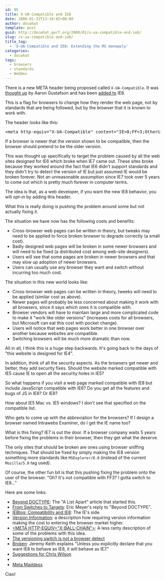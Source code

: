```yaml
---
id: 85
title: X-UA-Compatible and IE8
date: 2008-01-22T13:18:02+00:00
author: docwhat
template: post
guid: http://docwhat.gerf.org/2008/01/x-ua-compatible-and-ie8/
slug: /x-ua-compatible-and-ie8/
title_tag:
  - 'X-UA-Compatible and IE8: Extending the MS monopoly'
categories:
  - docwhat
tags:
  - browsers
  - standards
  - WebDev
---
```

There is a new META header being proposed called <code>X-UA-Compatible</code>.  It was <a href="http://www.alistapart.com/articles/beyonddoctype">thought up</a> by Aaron Gustafson and has been <a href="http://blogs.msdn.com/ie/archive/2008/01/21/compatibility-and-ie8.aspx">added to</a> IE8.

This is a flag for browsers to change how they render the web page, not by standards that are being followed, but by the browser that it is known to work with.

The header looks like this:
<pre>&lt;meta http-equiv="X-UA-Compatible" content="IE=8;FF=3;OtherUA=4" /&gt;</pre>

If a browser is newer that the version shown to be compatible, then the browser should pretend to be the older version.

This was thought up specifically to target the problem caused by all the web sites designed for IE6 which broke when IE7 came out.  These sites broke because they worked around the fact that IE6 didn't support standards and they didn't try to detect the version of IE but just assumed IE would be broken forever.  Not an unreasonable assumption since IE7 took over 5 years to come out which is pretty much forever in computer terms.

The idea is that, as a web developer, if you want the new IE8 behavior, you will <em>opt-in</em> by adding this header.

What this is really doing is pushing the problem around some but not actually fixing it.

The situation we have now has the following costs and benefits:
<ul>
  <li>Cross-browser web pages can be written in theory, but tweaks may need to be applied to force broken browser to degrade correctly (a small cost).</li>
  <li>Badly designed web pages will be broken in some newer browsers and will need to be fixed (a distributed cost among web-site designers).</li>
  <li>Users will see that some pages are broken in newer browsers and that may slow up adoption of newer browsers.</li>
  <li>Users can usually use any browser they want and switch without incurring too much cost.</li>
</ul>

The situation in this new world looks like:
<ul>
  <li>Cross-browser web pages can be written in theory, tweeks will need to be applied (similar cost as above).
  </li><li>Newer pages will probably be less concerned about making it work with all browsers, since it says which ones it is compatible with.</li>
  <li>Browser vendors will have to maintain large and more complicated code to make it "work like older versions" (increases costs for all browsers, but Microsoft can eat this cost with pocket change).</li>
  <li>Users will notice that web pages work better in one browser over another because websites are compatible.</li>
  <li>Switching browsers will be much more dramatic than now.</li>
</ul>

All in all, I think this is a huge step backwards.  It's going back to the days of "this website is designed for IE4". 

In addition, think of all the security aspects.  As the browsers get newer and better, they add security fixes.  Should the website marked compatible with IE5 cause IE to open all the security holes in IE5?

So what happens if you visit a web page marked compatible with IE8 but include JavaScript compatible with IE6?  Do you get all the features and bugs of JS in IE6?  Or IE8?

How about IE5 Mac vs. IE5 windows?  I don't see that specified on the compatible list. 

Who gets to come up with the abbreviation for the browsers?  If I design a browser named Intrawebs Examiner, do I get the IE name too?

What is this fixing?  IE7 is out the door.  If a browser company waits 5 years before fixing the problems in their browser, then they get what the deserve.

The only sites that should be broken are ones using browser sniffing techniques.  That should be fixed by simply making the IE8 version something more standards like <code>MSExplorer/8.0</code> (instead of the current <code>Mozilla/5.0</code> tag used).

Of course, the other fun bit is that this pushing fixing the problem onto the user of the browser.  "Oh? It's not compatible with FF3?  I gotta switch to IE8..."

Here are some links:
 <ul>
  <li><a href="http://www.alistapart.com/articles/beyonddoctype">Beyond DOCTYPE</a>: The "A List Apart" article that started this.</li>
  <li><a href="http://www.alistapart.com/articles/fromswitchestotargets">From Switches to Targets</a>: Eric Meyer's reply to "Beyond DOCTYPE".</li>
  <li><a href="http://blogs.msdn.com/ie/archive/2008/01/21/compatibility-and-ie8.aspx">IEBlog; Compatibility and IE8</a>: The IE's side.</li>
  <li><a href="http://lists.w3.org/Archives/Public/public-html/2007Apr/0279.html">Version Information</a>: a description how requiring version information making the cost to entering the browser market higher.</li>
  <li><a href="http://weblogs.mozillazine.org/roc/archives/2008/01/post_2.html">&lt;META HTTP-EQUIV="X-BALL-CHAIN"></a>:  A less ranty description of some of the problems with this idea.</li>
  <li><a href="http://www.quirksmode.org/blog/archives/2008/01/the_versioning.html">The versioning switch is not a browser detect</a></li>
  <li><a href="http://adactio.com/journal/1402/">Broken</a>: Jeremy Keith explains "Unless you explicitly declare that you want IE8 to behave as IE8, it will behave as IE7."</li>
  <li><a href="http://my.opera.com/hallvors/blog/2008/01/23/suggestions-for-chris-wilson">Suggestions for Chris Wilson</a></li><li>
  </li><li><a href="http://ejohn.org/blog/meta-madness/">Meta Maddess</a></li>
</ul>

Ciao!